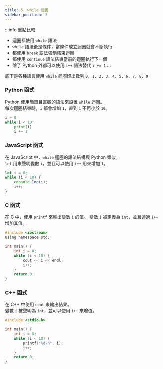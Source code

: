 ```yaml
---
title: 5. while 迴圈
sidebar_position: 5
---
```


:::info 重點比較
- 迴圈都使用 `while` 語法
- `while` 語法後是條件，當條件成立迴圈就會不斷執行
- 都使用 `break` 語法強制結束迴圈
- 都使用 `continue` 語法結束當前的迴圈執行下一個
- 除了 Python 外都可以使用 `i++` 語法替代 `i += 1`
:::

底下是各種語言使用 `while` 迴圈印出數列 `0, 1, 2, 3, 4, 5, 6, 7, 8, 9`

### Python 函式

Python 使用簡單且直觀的語法來設置 `while` 迴圈。  
每次迴圈結束時，`i` 都會增加 `1`，直到 `i` 不再小於 `10`。

```python
i = 0
while i < 10:
    print(i)
    i += 1
```

### JavaScript 函式

在 JavaScript 中，`while` 迴圈的語法結構與 Python 類似。  
`let` 用來聲明變數 `i`，並且可以使用 `i++` 用來增加 `1`。

```javascript
let i = 0;
while (i < 10) {
    console.log(i);
    i++;
}
```

### C 函式

在 C 中，使用 `printf` 來輸出變數 `i` 的值。
變數 `i` 被定義為 `int`，並且透過 `i++` 增加其值。

```c
#include <iostream>
using namespace std;

int main() {
    int i = 0;
    while (i < 10) {
        cout << i << endl;
        i++;
    }
    return 0;
}
```

### C++ 函式

在 C++ 中使用 `cout` 來輸出結果。  
變數 `i` 被聲明為 `int`，並可以使用 `i++` 來增值。

```cpp
#include <stdio.h>

int main() {
    int i = 0;
    while (i < 10) {
        printf("%d\n", i);
        i++;
    }
    return 0;
}
```